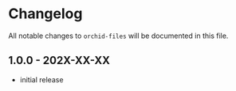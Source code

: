 # Changelog

All notable changes to `orchid-files` will be documented in this file.

## 1.0.0 - 202X-XX-XX

- initial release
